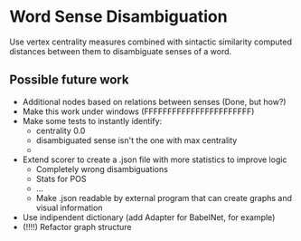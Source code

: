# Word Sense Disambiguation

Use vertex centrality measures combined with sintactic similarity computed distances between them to disambiguate senses of a word.

## Possible future work
* Additional nodes based on relations between senses (Done, but how?)
* Make this work under windows (FFFFFFFFFFFFFFFFFFFFFFF)
* Make some tests to instantly identify:		
	* centrality 0.0
	* disambiguated sense isn't the one with max centrality
	* 
* Extend scorer to create a .json file with more statistics to improve logic
	* Completely wrong disambiguations
	* Stats for POS
	* ...
	* Make .json readable by external program that can create graphs and visual information
* Use indipendent dictionary (add Adapter for BabelNet, for example)
* (!!!!) Refactor graph structure
